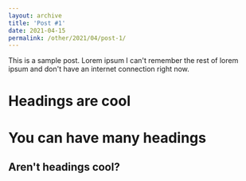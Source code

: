 ```yaml
---
layout: archive
title: 'Post #1'
date: 2021-04-15
permalink: /other/2021/04/post-1/
---
```


This is a sample post. Lorem ipsum I can't remember the rest of lorem ipsum and don't have an internet connection right now.

Headings are cool
======

You can have many headings
======

Aren't headings cool?
------

